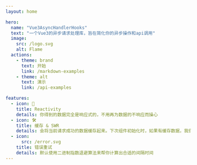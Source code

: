 ```yaml
---
layout: home

hero:
  name: "Vue3AsyncHandlerHooks"
  text: "一个Vue3的异步请求处理库，旨在简化你的异步操作和api调用"
  image:
    src: /logo.svg
    alt: Flame
  actions:
    - theme: brand
      text: 开始
      link: /markdown-examples
    - theme: alt
      text: 演示
      link: /api-examples

features:
  - icon: 🚀
    title: Reactivity
    details: 你得到的数据完全是响应式的，不用再为数据的不响应而操心
  - icon: 🛠
    title: 缓存 & SWR 
    details: 会将当前请求成功的数据缓存起来。下次组件初始化时，如果有缓存数据，我们会优先返回缓存数据，然后在背后发送新请求，也就是 SWR 的能力
  - icon: 
      src: /error.svg
    title: 错误重试
    details: 默认使用二进制指数退避算法来帮你计算出合适的间隔时间
---
```

